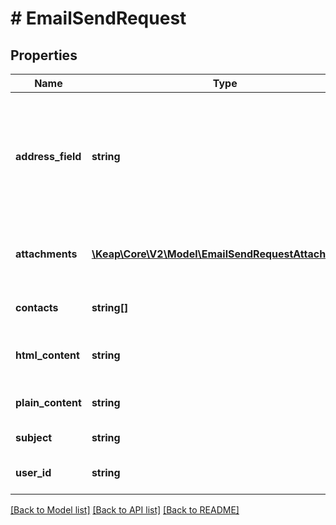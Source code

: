 # # EmailSendRequest

## Properties

Name | Type | Description | Notes
------------ | ------------- | ------------- | -------------
**address_field** | **string** | Email field of each Contact record to address the email to, such as &#39;Email&#39;, &#39;EmailAddress2&#39;, &#39;EmailAddress3&#39; or &#39;_CustomFieldName&#39;, defaulting to the contact&#39;s primary email | [optional]
**attachments** | [**\Keap\Core\V2\Model\EmailSendRequestAttachment[]**](EmailSendRequestAttachment.md) | Attachments to be sent with each copy of the email, maximum of 10 with size of 1MB each | [optional]
**contacts** | **string[]** | An array of Contact Ids to receive the email |
**html_content** | **string** | The HTML-formatted content of the email, encoded in Base64 | [optional]
**plain_content** | **string** | The plain-text content of the email, encoded in Base64 | [optional]
**subject** | **string** | The subject line of the email |
**user_id** | **string** | The infusionsoft user to send the email on behalf of |

[[Back to Model list]](../../README.md#models) [[Back to API list]](../../README.md#endpoints) [[Back to README]](../../README.md)
